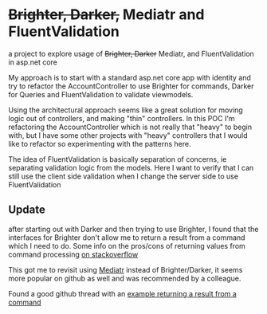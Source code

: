 # ~~Brighter, Darker,~~ Mediatr and FluentValidation

a project to explore usage of ~~Brighter, Darker~~ Mediatr, and FluentValidation in asp.net core

My approach is to start with a standard asp.net core app with identity and try to refactor the AccountController to use Brighter for commands, Darker for Queries and FluentValidation to validate viewmodels.

Using the architectural approach seems like a great solution for moving logic out of controllers, and making "thin" controllers. In this POC I'm refactoring the AccountController which is not really that "heavy" to begin with, but I have some other projects with "heavy" controllers that I would like to refactor so experimenting with the patterns here.

The idea of FluentValidation is basically separation of concerns, ie separating validation logic from the models. Here I want to verify that I can still use the client side validation when I change the server side to use FluentValidation

## Update

after starting out with Darker and then trying to use Brighter, I found that the interfaces for Brighter don't allow me to return a result from a command which I need  to do. Some info on the pros/cons of returning values from command processing [on stackoverflow](https://stackoverflow.com/questions/43433318/cqrs-command-return-values)

This got me to revisit using [Mediatr](https://github.com/jbogard/MediatR/wiki) instead of Brighter/Darker, it seems more popular on github as well and was recommended by a colleague.

Found a good github thread with an [example returning a result from a command](https://github.com/jbogard/MediatR/issues/141)
